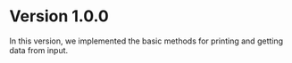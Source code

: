 
# Version 1.0.0
In this version, we implemented the basic methods for printing and getting data from input.
